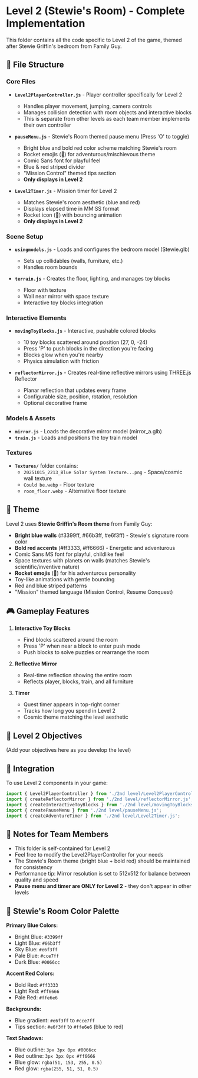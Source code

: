 # Level 2 (Stewie's Room) - Complete Implementation

This folder contains all the code specific to Level 2 of the game, themed after Stewie Griffin's bedroom from Family Guy.

## 📁 File Structure

### Core Files
- **`Level2PlayerController.js`** - Player controller specifically for Level 2
  - Handles player movement, jumping, camera controls
  - Manages collision detection with room objects and interactive blocks
  - This is separate from other levels as each team member implements their own controller

- **`pauseMenu.js`** - Stewie's Room themed pause menu (Press 'O' to toggle)
  - Bright blue and bold red color scheme matching Stewie's room
  - Rocket emojis (🚀) for adventurous/mischievous theme
  - Comic Sans font for playful feel
  - Blue & red striped divider
  - "Mission Control" themed tips section
  - **Only displays in Level 2**

- **`Level2Timer.js`** - Mission timer for Level 2
  - Matches Stewie's room aesthetic (blue and red)
  - Displays elapsed time in MM:SS format
  - Rocket icon (🚀) with bouncing animation
  - **Only displays in Level 2**

### Scene Setup
- **`usingmodels.js`** - Loads and configures the bedroom model (Stewie.glb)
  - Sets up collidables (walls, furniture, etc.)
  - Handles room bounds

- **`terrain.js`** - Creates the floor, lighting, and manages toy blocks
  - Floor with texture
  - Wall near mirror with space texture
  - Interactive toy blocks integration

### Interactive Elements
- **`movingToyBlocks.js`** - Interactive, pushable colored blocks
  - 10 toy blocks scattered around position (27, 0, -24)
  - Press 'P' to push blocks in the direction you're facing
  - Blocks glow when you're nearby
  - Physics simulation with friction

- **`reflectorMirror.js`** - Creates real-time reflective mirrors using THREE.js Reflector
  - Planar reflection that updates every frame
  - Configurable size, position, rotation, resolution
  - Optional decorative frame

### Models & Assets
- **`mirror.js`** - Loads the decorative mirror model (mirror_a.glb)
- **`train.js`** - Loads and positions the toy train model

### Textures
- **`Textures/`** folder contains:
  - `20251015_2213_Blue Solar System Texture...png` - Space/cosmic wall texture
  - `Could be.webp` - Floor texture
  - `room_floor.webp` - Alternative floor texture

## 🎨 Theme

Level 2 uses **Stewie Griffin's Room theme** from Family Guy:
- **Bright blue walls** (#3399ff, #66b3ff, #e6f3ff) - Stewie's signature room color
- **Bold red accents** (#ff3333, #ff6666) - Energetic and adventurous
- Comic Sans MS font for playful, childlike feel
- Space textures with planets on walls (matches Stewie's scientific/inventive nature)
- **Rocket emojis** (🚀) for his adventurous personality
- Toy-like animations with gentle bouncing
- Red and blue striped patterns
- "Mission" themed language (Mission Control, Resume Conquest)

## 🎮 Gameplay Features

1. **Interactive Toy Blocks**
   - Find blocks scattered around the room
   - Press 'P' when near a block to enter push mode
   - Push blocks to solve puzzles or rearrange the room

2. **Reflective Mirror**
   - Real-time reflection showing the entire room
   - Reflects player, blocks, train, and all furniture

3. **Timer**
   - Quest timer appears in top-right corner
   - Tracks how long you spend in Level 2
   - Cosmic theme matching the level aesthetic

## 🎯 Level 2 Objectives

(Add your objectives here as you develop the level)

## 🔧 Integration

To use Level 2 components in your game:

```javascript
import { Level2PlayerController } from './2nd level/Level2PlayerController.js';
import { createReflectorMirror } from './2nd level/reflectorMirror.js';
import { createInteractiveToyBlocks } from './2nd level/movingToyBlocks.js';
import { createPauseMenu } from './2nd level/pauseMenu.js';
import { createAdventureTimer } from './2nd level/Level2Timer.js';
```

## 📝 Notes for Team Members

- This folder is self-contained for Level 2
- Feel free to modify the Level2PlayerController for your needs
- The Stewie's Room theme (bright blue + bold red) should be maintained for consistency
- Performance tip: Mirror resolution is set to 512x512 for balance between quality and speed
- **Pause menu and timer are ONLY for Level 2** - they don't appear in other levels

## 🎨 Stewie's Room Color Palette

**Primary Blue Colors:**
- Bright Blue: `#3399ff`
- Light Blue: `#66b3ff`
- Sky Blue: `#e6f3ff`
- Pale Blue: `#cce7ff`
- Dark Blue: `#0066cc`

**Accent Red Colors:**
- Bold Red: `#ff3333`
- Light Red: `#ff6666`
- Pale Red: `#ffe6e6`

**Backgrounds:**
- Blue gradient: `#e6f3ff` to `#cce7ff`
- Tips section: `#e6f3ff` to `#ffe6e6` (blue to red)

**Text Shadows:**
- Blue outline: `3px 3px 0px #0066cc`
- Red outline: `3px 3px 0px #ff6666`
- Blue glow: `rgba(51, 153, 255, 0.5)`
- Red glow: `rgba(255, 51, 51, 0.5)`

